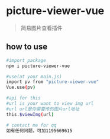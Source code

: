# picture-viewer-vue

> 简易图片查看插件

## how to use

``` bash
#import package
npm i picture-viewer-vue

#use(at your main.js)
import pv from "picture-viewer-vue"
Vue.use(pv)

#api for this
#url is your want to view img url
#url url是你需要传的图片url地址
this.$viewImg(url)

# contact me for qq
如有任何问题，可加1195669615
```
